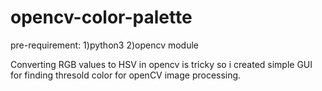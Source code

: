 # opencv-color-palette
pre-requirement:
1)python3
2)opencv module

Converting RGB values to HSV in opencv is tricky so i created simple GUI for finding thresold color for openCV image processing.
